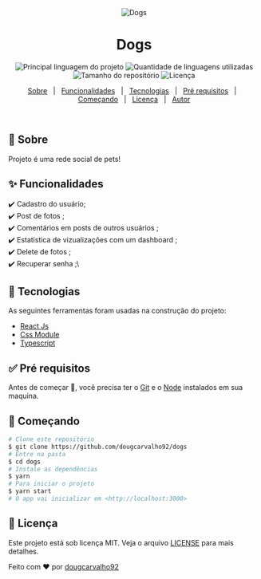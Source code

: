 <div align="center" id="top"> 
  <img src="./dogs/public/dogs.png" alt="Dogs" />
</div>

<h1 align="center">Dogs</h1>

<p align="center">
  <img alt="Principal linguagem do projeto" src="https://img.shields.io/github/languages/top/dougcarvalho92/dogs?color=56BEB8">

  <img alt="Quantidade de linguagens utilizadas" src="https://img.shields.io/github/languages/count/dougcarvalho92/dogs?color=56BEB8">

  <img alt="Tamanho do repositório" src="https://img.shields.io/github/repo-size/dougcarvalho92/dogs?color=56BEB8">

  <img alt="Licença" src="https://img.shields.io/github/license/dougcarvalho92/dogs?color=56BEB8">

<p align="center">
  <a href="#dart-sobre">Sobre</a> &#xa0; | &#xa0; 
  <a href="#sparkles-funcionalidades">Funcionalidades</a> &#xa0; | &#xa0;
  <a href="#rocket-tecnologias">Tecnologias</a> &#xa0; | &#xa0;
  <a href="#white_check_mark-pré-requesitos">Pré requisitos</a> &#xa0; | &#xa0;
  <a href="#checkered_flag-começando">Começando</a> &#xa0; | &#xa0;
  <a href="#memo-licença">Licença</a> &#xa0; | &#xa0;
  <a href="https://github.com/dougcarvalho92" target="_blank">Autor</a>
</p>

<br>

## :dart: Sobre

Projeto é uma rede social de pets!

## :sparkles: Funcionalidades

:heavy_check_mark: Cadastro do usuário;\
:heavy_check_mark: Post de fotos ;\
:heavy_check_mark: Comentários em posts de outros usuários ;\
:heavy_check_mark: Estatistica de vizualizações com um dashboard ;\
:heavy_check_mark: Delete de fotos ;\
:heavy_check_mark: Recuperar senha ;\

## :rocket: Tecnologias

As seguintes ferramentas foram usadas na construção do projeto:

- [React Js](https://pt-br.reactjs.org/)
- [Css Module](https://reactnative.dev/)
- [Typescript](https://www.typescriptlang.org/)

## :white_check_mark: Pré requisitos

Antes de começar :checkered_flag:, você precisa ter o [Git](https://git-scm.com) e o [Node](https://nodejs.org/en/) instalados em sua maquina.

## :checkered_flag: Começando

```bash
# Clone este repositório
$ git clone https://github.com/dougcarvalho92/dogs
# Entre na pasta
$ cd dogs
# Instale as dependências
$ yarn
# Para iniciar o projeto
$ yarn start
# O app vai inicializar em <http://localhost:3000>
```

## :memo: Licença

Este projeto está sob licença MIT. Veja o arquivo [LICENSE](LICENSE.md) para mais detalhes.

Feito com :heart: por <a href="https://github.com/dougcarvalho92" target="_blank">dougcarvalho92</a>
